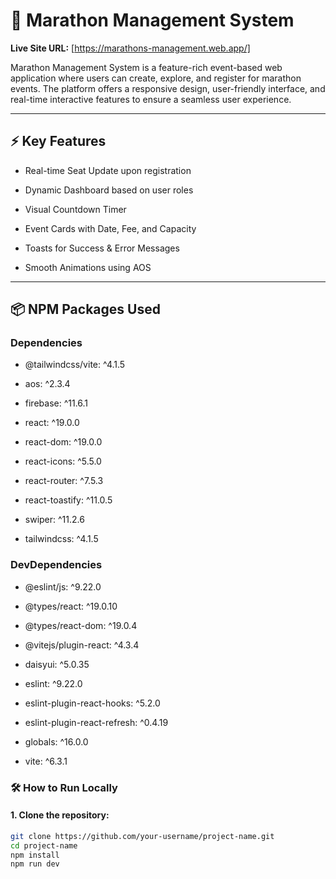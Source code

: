 # 🏃 Marathon Management System

**Live Site URL:** [https://marathons-management.web.app/]

Marathon Management System is a feature-rich event-based web application where users can create, explore, and register for marathon events. The platform offers a responsive design, user-friendly interface, and real-time interactive features to ensure a seamless user experience.

---

## ⚡ Key Features
- Real-time Seat Update upon registration

- Dynamic Dashboard based on user roles

- Visual Countdown Timer

- Event Cards with Date, Fee, and Capacity

- Toasts for Success & Error Messages

- Smooth Animations using AOS

---

## 📦 NPM Packages Used
### Dependencies
- @tailwindcss/vite: ^4.1.5
 
- aos: ^2.3.4

- firebase: ^11.6.1

- react: ^19.0.0

- react-dom: ^19.0.0

- react-icons: ^5.5.0

- react-router: ^7.5.3

- react-toastify: ^11.0.5

- swiper: ^11.2.6

- tailwindcss: ^4.1.5

### DevDependencies

- @eslint/js: ^9.22.0

- @types/react: ^19.0.10

- @types/react-dom: ^19.0.4

- @vitejs/plugin-react: ^4.3.4

- daisyui: ^5.0.35

- eslint: ^9.22.0

- eslint-plugin-react-hooks: ^5.2.0

- eslint-plugin-react-refresh: ^0.4.19

- globals: ^16.0.0

- vite: ^6.3.1


### 🛠️ How to Run Locally
#### 1. Clone the repository:
```bash
git clone https://github.com/your-username/project-name.git
cd project-name
npm install
npm run dev



